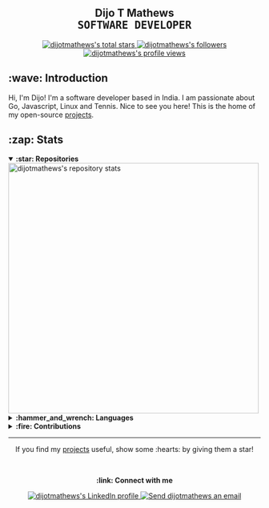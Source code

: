 <!-- Header -->
<h2 align="center">
    <span>Dijo T Mathews</span>
    <br />
    <samp>SOFTWARE DEVELOPER</samp>
</h2>

<div align="center">
  <a href="#dijomathews">
    <img alt="dijotmathews's total stars" src="https://img.shields.io/github/stars/dijotmathews?label=TOTAL+STARS&style=flat-square" />
  </a>
  <a href="https://github.com/dijotmathews?tab=followers">
    <img alt="dijotmathews's followers" src="https://img.shields.io/github/followers/dijotmathews?label=FOLLOWERS&style=flat-square" />
  </a>
  <a href="#dijomathews">
    <img alt="dijotmathews's profile views" src="https://komarev.com/ghpvc/?username=dijotmathews&label=PROFILE+VIEWS&logo=github&style=flat-square" />
  </a>
</div>

<!-- Introduction -->
<h2>:wave: Introduction</h2>

Hi, I'm Dijo! I'm a software developer based in India. I am passionate about Go, Javascript, Linux and Tennis.
Nice to see you here! This is the home of my open-source <a href="https://github.com/dijotmathews?tab=repositories&sort=stargazers">projects</a>.

<!-- Stats -->
<h2>:zap: Stats</h2>

<details open>
  <summary><strong>:star: Repositories</strong></summary>
  <a href="#zap-stats">
    <img alt="dijotmathews's repository stats" src="https://github-readme-stats-anuraghazra1.vercel.app/api?username=dijotmathews&show_icons=true&count_private=true&include_all_commits=true&hide_border=true&hide_title=true&bg_color=ffffff" width="500" />
  </a>
</details>

<details>
  <summary><strong>:hammer_and_wrench: Languages</strong></summary>
  <a href="#zap-stats">
    <img alt="dijotmathews's most used languages" src="https://github-readme-stats.vercel.app/api/top-langs/?username=dijotmathews&langs_count=8&layout=compact&hide_border=true&hide_title=true&bg_color=ffffff" width="375" />
  </a>
</details>

<details>
  <summary><strong>:fire: Contributions</strong></summary>
  <a href="#zap-stats">
    <img src="https://github-readme-streak-stats.herokuapp.com/?user=dijotmathews&hide_border=true&background=ffffff" width="450" />
  </a>
</details>

<!-- Footer -->
<hr>

<p align="center">If you find my <a href="https://github.com/dijotmathews?tab=repositories&sort=stargazers">projects</a> useful, show some :hearts: by giving them a star!</p>
<br />

<!-- Contact -->
<p align="center"><strong>:link: Connect with me</strong></p>

<p align="center">
 
  <a href="https://www.linkedin.com/in/dijo-mathews-1079871b">
    <img alt="dijotmathews's LinkedIn profile" src="https://img.shields.io/badge/linkedin-0077b5?style=for-the-badge&logo=linkedin&logoColor=white" />
  </a>
  <a href="mailto:dijo.mathews@gmail.com">
    <img alt="Send dijotmathews an email" src="https://img.shields.io/badge/email-d14836?style=for-the-badge&logo=gmail&logoColor=white" />
  </a>
</p>